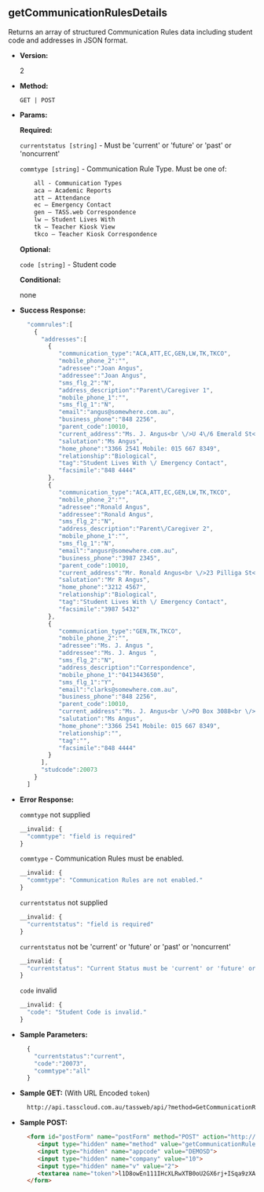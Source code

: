 **getCommunicationRulesDetails**
----
  Returns an array of structured Communication Rules data including student code and addresses in JSON format.

* **Version:**

  2

* **Method:**

  `GET | POST`
  
*  **Params:**

   **Required:**

   `currentstatus [string]` -  Must be 'current' or 'future' or 'past' or 'noncurrent'

   `commtype [string]` - Communication Rule Type. Must be one of:
    ```HTML
        all - Communication Types
        aca – Academic Reports
        att – Attendance
        ec – Emergency Contact
        gen – TASS.web Correspondence
        lw – Student Lives With
        tk – Teacher Kiosk View
        tkco – Teacher Kiosk Correspondence
    ```
   
   **Optional:**

   `code [string]` - Student code
 
   **Conditional:**
 
   none

* **Success Response:**

    ```javascript
      "commrules":[  
        {  
          "addresses":[  
            {  
               "communication_type":"ACA,ATT,EC,GEN,LW,TK,TKCO",
               "mobile_phone_2":"",
               "adressee":"Joan Angus",
               "addressee":"Joan Angus",
               "sms_flg_2":"N",
               "address_description":"Parent\/Caregiver 1",
               "mobile_phone_1":"",
               "sms_flg_1":"N",
               "email":"angus@somewhere.com.au",
               "business_phone":"848 2256",
               "parent_code":10010,
               "current_address":"Ms. J. Angus<br \/>U 4\/6 Emerald St<br \/>KEDRON QLD 4031",
               "salutation":"Ms Angus",
               "home_phone":"3366 2541 Mobile: 015 667 8349",
               "relationship":"Biological",
               "tag":"Student Lives With \/ Emergency Contact",
               "facsimile":"848 4444"
            },
            {  
               "communication_type":"ACA,ATT,EC,GEN,LW,TK,TKCO",
               "mobile_phone_2":"",
               "adressee":"Ronald Angus",
               "addressee":"Ronald Angus",
               "sms_flg_2":"N",
               "address_description":"Parent\/Caregiver 2",
               "mobile_phone_1":"",
               "sms_flg_1":"N",
               "email":"angusr@somewhere.com.au",
               "business_phone":"3987 2345",
               "parent_code":10010,
               "current_address":"Mr. Ronald Angus<br \/>23 Pilliga St<br \/>WAVELL HEIGHTS QLD 4012",
               "salutation":"Mr R Angus",
               "home_phone":"3212 4567",
               "relationship":"Biological",
               "tag":"Student Lives With \/ Emergency Contact",
               "facsimile":"3987 5432"
            },
            {  
               "communication_type":"GEN,TK,TKCO",
               "mobile_phone_2":"",
               "adressee":"Ms. J. Angus ",
               "addressee":"Ms. J. Angus ",
               "sms_flg_2":"N",
               "address_description":"Correspondence",
               "mobile_phone_1":"0413443650",
               "sms_flg_1":"Y",
               "email":"clarks@somewhere.com.au",
               "business_phone":"848 2256",
               "parent_code":10010,
               "current_address":"Ms. J. Angus<br \/>PO Box 3088<br \/>CHERMSIDE WEST QLD 4032",
               "salutation":"Ms Angus",
               "home_phone":"3366 2541 Mobile: 015 667 8349",
               "relationship":"",
               "tag":"",
               "facsimile":"848 4444"
            }
          ],
          "studcode":20073
        }
      ]
    ```
 
* **Error Response:**

    `commtype` not supplied
    ```javascript
    __invalid: {
      "commtype": "field is required"
    }
    ```

    `commtype` - Communication Rules must be enabled. 
    ```javascript
    __invalid: {
      "commtype": "Communication Rules are not enabled."
    }
    ```

    `currentstatus` not supplied
    ```javascript
    __invalid: {
      "currentstatus": "field is required"
    }
    ```

    `currentstatus` not be 'current' or 'future' or 'past' or 'noncurrent'
    ```javascript
    __invalid: {
      "currentstatus": "Current Status must be 'current' or 'future' or 'past' or 'noncurrent'."
    }
    ```

    `code` invalid
    ```javascript
    __invalid: {
      "code": "Student Code is invalid."
    }
    ```
    
* **Sample Parameters:**

  ```javascript
    { 
      "currentstatus":"current",
      "code":"20073",
      "commtype":"all"
    }
  ```

* **Sample GET:** (With URL Encoded `token`)

  ```HTML
    http://api.tasscloud.com.au/tassweb/api/?method=GetCommunicationRulesDetails&appcode=DEMOSD&company=10&v=2&token=l1D8owEn111IHcXLRwXTB0oU2GX6rj%2BISqa9zXA8We3J3mwgjW5pdUvFK3%2FIZ4mJ4bMyfKTmEoup%2B3tTE9GeLQ%3D%3D
  ```
  
* **Sample POST:**

  ```HTML
    <form id="postForm" name="postForm" method="POST" action="http://api.tasscloud.com.au/tassweb/api/">
       <input type="hidden" name="method" value="getCommunicationRulesDetails">
       <input type="hidden" name="appcode" value="DEMOSD">
       <input type="hidden" name="company" value="10">
       <input type="hidden" name="v" value="2">
       <textarea name="token">l1D8owEn111IHcXLRwXTB0oU2GX6rj+ISqa9zXA8We3J3mwgjW5pdUvFK3/IZ4mJ4bMyfKTmEoup+3tTE9GeLQ==</textarea>
    </form>
  ```
